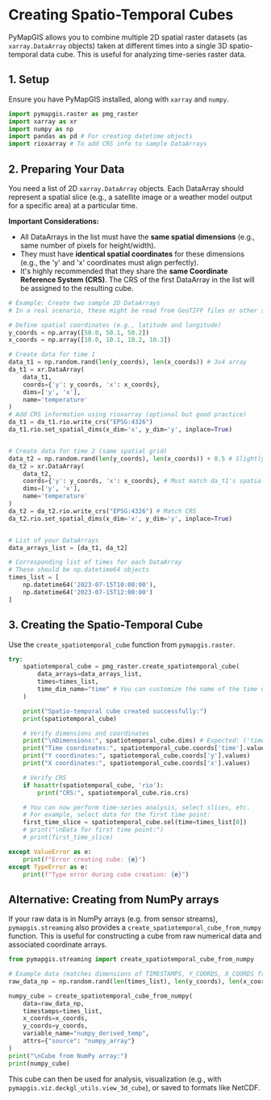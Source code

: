 # Creating Spatio-Temporal Cubes

PyMapGIS allows you to combine multiple 2D spatial raster datasets (as `xarray.DataArray` objects) taken at different times into a single 3D spatio-temporal data cube. This is useful for analyzing time-series raster data.

## 1. Setup

Ensure you have PyMapGIS installed, along with `xarray` and `numpy`.

```python
import pymapgis.raster as pmg_raster
import xarray as xr
import numpy as np
import pandas as pd # For creating datetime objects
import rioxarray # To add CRS info to sample DataArrays
```

## 2. Preparing Your Data

You need a list of 2D `xarray.DataArray` objects. Each DataArray should represent a spatial slice (e.g., a satellite image or a weather model output for a specific area) at a particular time.

**Important Considerations:**
- All DataArrays in the list must have the **same spatial dimensions** (e.g., same number of pixels for height/width).
- They must have **identical spatial coordinates** for these dimensions (e.g., the 'y' and 'x' coordinates must align perfectly).
- It's highly recommended that they share the **same Coordinate Reference System (CRS)**. The CRS of the first DataArray in the list will be assigned to the resulting cube.

```python
# Example: Create two sample 2D DataArrays
# In a real scenario, these might be read from GeoTIFF files or other sources.

# Define spatial coordinates (e.g., latitude and longitude)
y_coords = np.array([50.0, 50.1, 50.2])
x_coords = np.array([10.0, 10.1, 10.2, 10.3])

# Create data for time 1
data_t1 = np.random.rand(len(y_coords), len(x_coords)) # 3x4 array
da_t1 = xr.DataArray(
    data_t1,
    coords={'y': y_coords, 'x': x_coords},
    dims=['y', 'x'],
    name='temperature'
)
# Add CRS information using rioxarray (optional but good practice)
da_t1 = da_t1.rio.write_crs("EPSG:4326")
da_t1.rio.set_spatial_dims(x_dim='x', y_dim='y', inplace=True)


# Create data for time 2 (same spatial grid)
data_t2 = np.random.rand(len(y_coords), len(x_coords)) + 0.5 # Slightly different data
da_t2 = xr.DataArray(
    data_t2,
    coords={'y': y_coords, 'x': x_coords}, # Must match da_t1's spatial coords
    dims=['y', 'x'],
    name='temperature'
)
da_t2 = da_t2.rio.write_crs("EPSG:4326") # Match CRS
da_t2.rio.set_spatial_dims(x_dim='x', y_dim='y', inplace=True)


# List of your DataArrays
data_arrays_list = [da_t1, da_t2]

# Corresponding list of times for each DataArray
# These should be np.datetime64 objects
times_list = [
    np.datetime64('2023-07-15T10:00:00'),
    np.datetime64('2023-07-15T12:00:00')
]
```

## 3. Creating the Spatio-Temporal Cube

Use the `create_spatiotemporal_cube` function from `pymapgis.raster`.

```python
try:
    spatiotemporal_cube = pmg_raster.create_spatiotemporal_cube(
        data_arrays=data_arrays_list,
        times=times_list,
        time_dim_name="time" # You can customize the name of the time dimension
    )

    print("Spatio-temporal cube created successfully:")
    print(spatiotemporal_cube)

    # Verify dimensions and coordinates
    print("\nDimensions:", spatiotemporal_cube.dims) # Expected: ('time', 'y', 'x')
    print("Time coordinates:", spatiotemporal_cube.coords['time'].values)
    print("Y coordinates:", spatiotemporal_cube.coords['y'].values)
    print("X coordinates:", spatiotemporal_cube.coords['x'].values)

    # Verify CRS
    if hasattr(spatiotemporal_cube, 'rio'):
        print("CRS:", spatiotemporal_cube.rio.crs)

    # You can now perform time-series analysis, select slices, etc.
    # For example, select data for the first time point:
    first_time_slice = spatiotemporal_cube.sel(time=times_list[0])
    # print("\nData for first time point:")
    # print(first_time_slice)

except ValueError as e:
    print(f"Error creating cube: {e}")
except TypeError as e:
    print(f"Type error during cube creation: {e}")

```

## Alternative: Creating from NumPy arrays

If your raw data is in NumPy arrays (e.g. from sensor streams), `pymapgis.streaming` also provides a `create_spatiotemporal_cube_from_numpy` function. This is useful for constructing a cube from raw numerical data and associated coordinate arrays.

```python
from pymapgis.streaming import create_spatiotemporal_cube_from_numpy

# Example data (matches dimensions of TIMESTAMPS, Y_COORDS, X_COORDS from above)
raw_data_np = np.random.rand(len(times_list), len(y_coords), len(x_coords))

numpy_cube = create_spatiotemporal_cube_from_numpy(
    data=raw_data_np,
    timestamps=times_list,
    x_coords=x_coords,
    y_coords=y_coords,
    variable_name="numpy_derived_temp",
    attrs={"source": "numpy_array"}
)
print("\nCube from NumPy array:")
print(numpy_cube)
```

This cube can then be used for analysis, visualization (e.g., with `pymapgis.viz.deckgl_utils.view_3d_cube`), or saved to formats like NetCDF.
```
